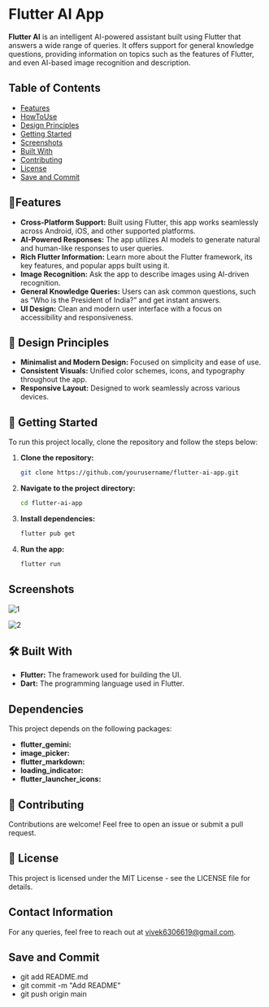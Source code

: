 # Flutter AI App



**Flutter AI** is an intelligent AI-powered assistant built using Flutter that answers a wide range of queries. It offers support for general knowledge questions, providing information on topics such as the features of Flutter, and even AI-based image recognition and description.



## Table of Contents
- [Features](#features)
- [HowToUse](#HowToUse)
- [Design Principles](#DesignPrinciples)
- [Getting Started](#GettingStarted)
- [Screenshots](#screenshots)
- [Built With](#BuiltWith)
- [Contributing](#Contributing)
- [License](#license)
- [Save and Commit](#SaveandCommit)


## 📱Features

- **Cross-Platform Support:** Built using Flutter, this app works seamlessly across Android, iOS, and other supported platforms.
- **AI-Powered Responses:** The app utilizes AI models to generate natural and human-like responses to user queries.
- **Rich Flutter Information:** Learn more about the Flutter framework, its key features, and popular apps built using it.
- **Image Recognition:** Ask the app to describe images using AI-driven recognition.
- **General Knowledge Queries:** Users can ask common questions, such as “Who is the President of India?” and get instant answers.
- **UI Design:** Clean and modern user interface with a focus on accessibility and responsiveness.


## 🎨 Design Principles

- **Minimalist and Modern Design:** Focused on simplicity and ease of use.
- **Consistent Visuals:** Unified color schemes, icons, and typography throughout the app.
- **Responsive Layout:** Designed to work seamlessly across various devices.


## 🚀 Getting Started

To run this project locally, clone the repository and follow the steps below:

1. **Clone the repository:**
   ```bash
   git clone https://github.com/yourusername/flutter-ai-app.git
   ```
2. **Navigate to the project directory:**
   ```bash
   cd flutter-ai-app
   ```
3. **Install dependencies:**
   ```bash
   flutter pub get
   ```
4. **Run the app:**
   ```bash
   flutter run
   ```


## Screenshots

![1](https://github.com/user-attachments/assets/1a486456-09e5-4bbd-a47c-f59087ce3046)

![2](https://github.com/user-attachments/assets/67e2c5bf-df5d-4f99-8030-7587fd82d7a9)


## 🛠️ Built With

- **Flutter:** The framework used for building the UI.
- **Dart:** The programming language used in Flutter.


## Dependencies

This project depends on the following packages:
- **flutter_gemini:** 
- **image_picker:**
- **flutter_markdown:** 
- **loading_indicator:**
- **flutter_launcher_icons:**


## 🤝 Contributing

Contributions are welcome! Feel free to open an issue or submit a pull request.


## 📄 License

This project is licensed under the MIT License - see the LICENSE file for details.


## Contact Information

For any queries, feel free to reach out at vivek6306619@gmail.com.

## Save and Commit

- git add README.md
- git commit -m "Add README"
- git push origin main
